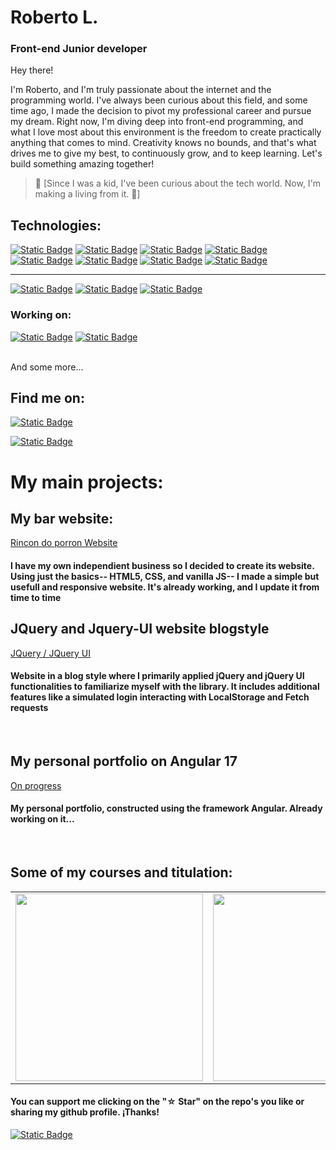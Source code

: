 # Roberto L.
 
### Front-end Junior developer




Hey there!

I'm Roberto, and I'm truly passionate about the internet and the programming world. I've always been curious about this field, and some time ago, I made the decision to pivot my professional career and pursue my dream. Right now, I'm diving deep into front-end programming, and what I love most about this environment is the freedom to create practically anything that comes to mind. Creativity knows no bounds, and that's what drives me to give my best, to continuously grow, and to keep learning. Let's build something amazing together!

> 👥 [Since I was a kid, I've been curious about the tech world. Now, I'm making a living from it. 🤍]

## Technologies:

[![Static Badge](https://img.shields.io/badge/HTML5-orange?style=flat&logo=Html5&logoColor=orange&labelColor=white)](#)
[![Static Badge](https://img.shields.io/badge/CSS-blue?style=flat&logo=CSS3&logoColor=blue&labelColor=white)](#)
[![Static Badge](https://img.shields.io/badge/JavaScript-yellow?style=flat&logo=JavaScript&logoColor=yellow&labelColor=white)](#)
[![Static Badge](https://img.shields.io/badge/JQuery-white?style=flat&logo=JQuery&logoColor=%237ACEF4&labelColor=white&color=%237ACEF4)](#)
[![Static Badge](https://img.shields.io/badge/TypeScript-white?style=flat&logo=TypeScript&logoColor=%09%23007acc&labelColor=white&color=%23007acc)](#)
[![Static Badge](https://img.shields.io/badge/Angular-white?style=flat&logo=Angular&logoColor=%23c3002f&labelColor=white&color=%23c3002f)](#)
[![Static Badge](https://img.shields.io/badge/Git-white?style=flat&logo=Git&logoColor=%23F1502F&labelColor=white&color=%23F1502F)](#)
[![Static Badge](https://img.shields.io/badge/GitHub-white?style=flat&logo=GitHub&logoColor=%23171515&labelColor=white&color=%23171515)](#)

<hr>

[![Static Badge](https://img.shields.io/badge/Adobe%20Package-white?style=flat&logo=Adobe&logoColor=%23FF0000&labelColor=white&color=%23FF0000)](#)
[![Static Badge](https://img.shields.io/badge/Photoshop-white?style=flat&logo=Adobe%20Photoshop&logoColor=%23000080&labelColor=white&color=%23000080)](#)
[![Static Badge](https://img.shields.io/badge/Canva-white?style=flat&logo=Canva&logoColor=%2320C4CB&labelColor=white&color=%2320C4CB)](#)
### Working on:
[![Static Badge](https://img.shields.io/badge/TailWind-red?style=flat&logo=TailwindCSS&logoColor=%2306b6d4&labelColor=white&color=%2306b6d4)](#)
[![Static Badge](https://img.shields.io/badge/Bootstrap-wite?style=flat&logo=Bootstrap&logoColor=%23563d7c&labelColor=white&color=%23563d7c)](#)


</br>
And some more...

## Find me on:

[![Static Badge](https://img.shields.io/badge/Roberto%20L-blue?style=flat&logo=LinkedIn&logoColor=blue&labelColor=white)](https://www.linkedin.com/in/roberto-l)

[![Static Badge](https://img.shields.io/badge/Gmail-yellow?style=flat&logo=Gmail&logoColor=red&labelColor=white&color=yellow)](#)






# My main projects:

## My bar website:

[Rincon do porron Website](https://rlg94.github.io/Complete-bar-Website/)

#### I have my own independient business so I decided to create its website. Using just the basics-- HTML5, CSS, and vanilla JS-- I made a simple but usefull and responsive website. It's already working, and I update it from time to time

## JQuery and Jquery-UI website blogstyle
[JQuery / JQuery UI](https://rlg94.github.io/Web-JQuery/)

#### Website in a blog style where I primarily applied jQuery and jQuery UI functionalities to familiarize myself with the library. It includes additional features like a simulated login interacting with LocalStorage and Fetch requests
<br>

## My personal portfolio on Angular 17 
[On progress](#)

#### My personal portfolio, constructed using the framework Angular. Already working on it...
<br>




## Some of my courses and titulation:

<table style="width:100%">
<tr>
<td>
<a href="#">
<img src="https://i.imgur.com/lQs9IXw.png" width="300" height="auto">
</a>
</td>
<td>
<a href="#">
<img src="https://i.imgur.com/eGo5UT7.png"  width="300" height="auto">
</a>
</td>
 <td>
<a href="#">
<img src="https://imgur.com/FykYYej.png"  width="300" height="auto">
</a>
</td>
</tr>
</table>



#### You can support me clicking on the  "☆ Star" on the repo's you like or sharing my github profile. ¡Thanks!

[![Static Badge](https://img.shields.io/badge/GITHUB-black?style=plastic&logo=GitHub&logoColor=black&labelColor=white)
](https://github.com/RLG94)




